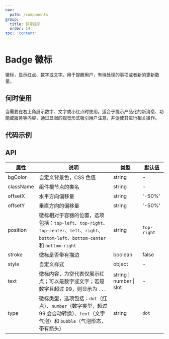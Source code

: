 ```yaml
---
nav:
  path: /components
group:
  title: 引导提示
  order: 14
toc: 'content'
---
```


# Badge 徽标

<code src="../../docs/components/compatibility.tsx" inline="true"></code>

徽标，显示红点、数字或文字。用于提醒用户，有待处理的事项或者新的更新数量。

## 何时使用
当需要在右上角展示数字、文字或小红点时使用。适合于提示产品化的新消息、功能或服务等内容，通过显眼的视觉形式吸引用户注意，并促使其进行相关操作。

## 代码示例
<code src="pages/Badge/index"></code>

## API

| 属性      | 说明                                 | 类型                 | 默认值       |
| --------- | ------------------------------------ | -------------------- | ------------ |
| bgColor   | 自定义背景色，CSS 色值              | string               | -            |
| className | 组件根节点的类名                     | string               | -            |
| offsetX   | 水平方向偏移量      | string               | '-50%'       |
| offsetY   | 垂直方向的偏移量    | string               | '-50%'       |
| position  | 徽标相对于容器的位置，选项包括：`top-left`、`top-right`、`top-center`、`left`、`right`、`bottom-left`、`bottom-center` 和 `bottom-right` | string | `top-right` |
| stroke    | 徽标是否带有描边                    | boolean              | false        |
| style     | 自定义样式                           | object               | -            |
| text      | 徽标内容，为空代表仅展示红点；可以是数字或文字；若是数字且超过 99，则显示为 `...` | string \| number \| slot     | -            |
| type      | 徽标类型，选项包括：`dot`（红点）、`number`（数字类型，超过 99 会自动转换）、`text`（文字气泡）和 `bubble`（气泡形态，带有箭头） | string | `dot`       |
